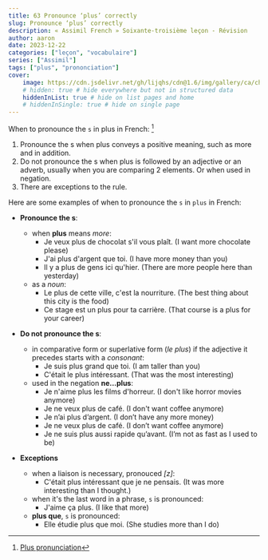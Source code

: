 ```yaml
---
title: 63 Pronounce ‘plus’ correctly
slug: Pronounce ‘plus’ correctly
description: « Assimil French » Soixante-troisième leçon - Révision
author: aaron
date: 2023-12-22
categories: ["leçon", "vocabulaire"]
series: ["Assimil"]
tags: ["plus", "prononciation"]
cover: 
    image: https://cdn.jsdelivr.net/gh/lijqhs/cdn@1.6/img/gallery/ca/chris-czermak-0b9eOKZU_dE-unsplash.jpg
    # hidden: true # hide everywhere but not in structured data
    hiddenInList: true # hide on list pages and home
    # hiddenInSingle: true # hide on single page
---
```



When to pronounce the `s` in plus in French: [^1]

[^1]: [Plus pronunciation](https://www.lawlessfrench.com/grammar/plus/)

1. Pronounce the s when plus conveys a positive meaning, such as more and in addition. 
2. Do not pronounce the s when plus is followed by an adjective or an adverb, usually when you are comparing 2 elements. Or when used in negation.
3. There are exceptions to the rule.

Here are some examples of when to pronounce the `s` in `plus` in French:

- **Pronounce the s**:
  + when **plus** means *more*:
    * Je veux plus de chocolat s'il vous plaît. (I want more chocolate please)
    * J'ai plus d'argent que toi. (I have more money than you)
    * Il y a plus de gens ici qu'hier. (There are more people here than yesterday)
  + as a *noun*: 
    * Le plus de cette ville, c'est la nourriture. (The best thing about this city is the food)
    * Ce stage est un plus pour ta carrière. (That course is a plus for your career)

- **Do not pronounce the s**:
  + in comparative form or superlative form (*le plus*) if the adjective it precedes starts with a *consonant*:
    * Je suis plus grand que toi. (I am taller than you)
    * C'était le plus intéressant. (That was the most interesting)
  + used in the negation **ne...plus**:
    * Je n'aime plus les films d'horreur. (I don't like horror movies anymore)
    * Je ne veux plus de café. (I don't want coffee anymore)
    * Je n’ai plus d’argent. (I don’t have any more money)
    * Je ne veux plus de café. (I don’t want coffee anymore)
    * Je ne suis plus aussi rapide qu’avant. (I’m not as fast as I used to be)

- **Exceptions**
  + when a liaison is necessary, pronouced *[z]*:
    * C'était plus intéressant que je ne pensais. (It was more interesting than I thought.)
  + when it's the last word in a phrase, `s` is pronounced:
    * J'aime ça plus. (I like that more)
  + **plus que**, `s` is pronounced:
    * Elle étudie plus que moi. (She studies more than I do)